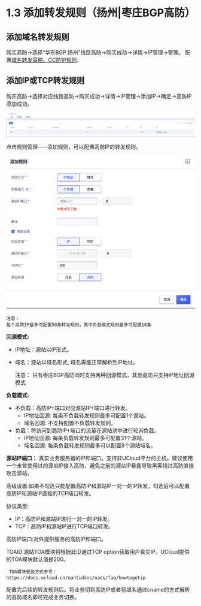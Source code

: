 

# 1.3 添加转发规则（扬州|枣庄BGP高防）
##  添加域名转发规则
购买高防-\>选择“华东BGP 扬州”线路高防-\>购买成功-\>详情-\>IP管理-\>管理。
配置[域名转发策略、CC防护规则](https://docs.ucloud.cn/uewaf/features/rule/UWAF_rule).
##  添加IP或TCP转发规则 

购买高防-\>选择对应线路高防-\>购买成功-\>详情-\>IP管理-\>添加IP-\>确定-\>高防IP添加成功。

![](/images/uads/opintro/添加高防IP.png)

点击规则管理----添加规则，可以配置高防IP的转发规则。

![](/images/uads/opintro/添加转发规则.png)


    注意： 
    每个高防IP最多可配置50条转发规则，其中负载模式规则最多可配置10条

**回源模式:**

  - IP地址：源站以IP形式。
  - 域名：源站以域名形式, 域名需能正常解析到IP地址。


      注意： 
      只有枣庄BGP高防同时支持两种回源模式，其他高防只支持IP地址回源模式

**负载模式:**

  - 不负载：高防IP+端口对应源站IP+端口进行转发。
    - IP地址回源: 每条不负载转发规则最多可配置1个源站。
    - 域名回源: 不支持配置不负载转发规则。
  - 负载：将访问到高防IP+端口的流量在源站池中进行轮询负载。
    - IP地址回源: 每条负载转发规则最多可配置31个源站。
    - 域名回源: 每条负载转发规则最多可以配置8个源站域名。

**源站IP端口：** 真实业务服务器的IP和端口，支持非UCloud平台的主机。建议使用一个未曾使用过的源站IP接入高防，避免之前的源站IP暴露导致黑客绕过高防直接攻击源站。

高级设置:如果不勾选只能配置高防IP和源站IP一对一的IP转发。勾选后可以配置高防IP和源站IP直接的TCP端口转发。

协议类型:

  - IP：高防IP和源站IP进行一对一的IP转发。
  - TCP：高防IP和源站IP进行TCP端口转发。

高防IP端口:对外提供服务的高防IP和端口。

TOAID:源站TOA模块将根据此ID通过TCP option获取用户真实IP。UCloud提供的TOA模块默认值是200。

``` 
 TOA模块安装方式参考：https://docs.ucloud.cn/uantiddos/uads/faq/howtogetip
```

配置完后续的转发规则后。将业务切到高防IP或者将域名通过cname的方式解析的高防域名即可完成业务切换。
